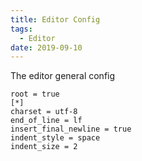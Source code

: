 ```yaml
---
title: Editor Config
tags:
  - Editor
date: 2019-09-10
---
```


The editor general config

<!-- more -->

```
root = true
[*]
charset = utf-8
end_of_line = lf
insert_final_newline = true
indent_style = space
indent_size = 2
```

